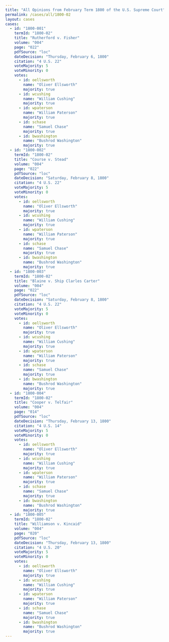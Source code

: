 ```yaml
---
title: "All Opinions from February Term 1800 of the U.S. Supreme Court"
permalink: /cases/all/1800-02
layout: cases
cases:
  - id: "1800-001"
    termId: "1800-02"
    title: "Rutherford v. Fisher"
    volume: "004"
    page: "022"
    pdfSource: "loc"
    dateDecision: "Thursday, February 6, 1800"
    citation: "4 U.S. 22"
    voteMajority: 5
    voteMinority: 0
    votes:
      - id: oellsworth
        name: "Oliver Ellsworth"
        majority: true
      - id: wcushing
        name: "William Cushing"
        majority: true
      - id: wpaterson
        name: "William Paterson"
        majority: true
      - id: schase
        name: "Samuel Chase"
        majority: true
      - id: bwashington
        name: "Bushrod Washington"
        majority: true
  - id: "1800-002"
    termId: "1800-02"
    title: "Course v. Stead"
    volume: "004"
    page: "022"
    pdfSource: "loc"
    dateDecision: "Saturday, February 8, 1800"
    citation: "4 U.S. 22"
    voteMajority: 5
    voteMinority: 0
    votes:
      - id: oellsworth
        name: "Oliver Ellsworth"
        majority: true
      - id: wcushing
        name: "William Cushing"
        majority: true
      - id: wpaterson
        name: "William Paterson"
        majority: true
      - id: schase
        name: "Samuel Chase"
        majority: true
      - id: bwashington
        name: "Bushrod Washington"
        majority: true
  - id: "1800-003"
    termId: "1800-02"
    title: "Blaine v. Ship Clarles Carter"
    volume: "004"
    page: "022"
    pdfSource: "loc"
    dateDecision: "Saturday, February 8, 1800"
    citation: "4 U.S. 22"
    voteMajority: 5
    voteMinority: 0
    votes:
      - id: oellsworth
        name: "Oliver Ellsworth"
        majority: true
      - id: wcushing
        name: "William Cushing"
        majority: true
      - id: wpaterson
        name: "William Paterson"
        majority: true
      - id: schase
        name: "Samuel Chase"
        majority: true
      - id: bwashington
        name: "Bushrod Washington"
        majority: true
  - id: "1800-004"
    termId: "1800-02"
    title: "Cooper v. Telfair"
    volume: "004"
    page: "014"
    pdfSource: "loc"
    dateDecision: "Thursday, February 13, 1800"
    citation: "4 U.S. 14"
    voteMajority: 5
    voteMinority: 0
    votes:
      - id: oellsworth
        name: "Oliver Ellsworth"
        majority: true
      - id: wcushing
        name: "William Cushing"
        majority: true
      - id: wpaterson
        name: "William Paterson"
        majority: true
      - id: schase
        name: "Samuel Chase"
        majority: true
      - id: bwashington
        name: "Bushrod Washington"
        majority: true
  - id: "1800-005"
    termId: "1800-02"
    title: "Williamson v. Kincaid"
    volume: "004"
    page: "020"
    pdfSource: "loc"
    dateDecision: "Thursday, February 13, 1800"
    citation: "4 U.S. 20"
    voteMajority: 5
    voteMinority: 0
    votes:
      - id: oellsworth
        name: "Oliver Ellsworth"
        majority: true
      - id: wcushing
        name: "William Cushing"
        majority: true
      - id: wpaterson
        name: "William Paterson"
        majority: true
      - id: schase
        name: "Samuel Chase"
        majority: true
      - id: bwashington
        name: "Bushrod Washington"
        majority: true
---
```

